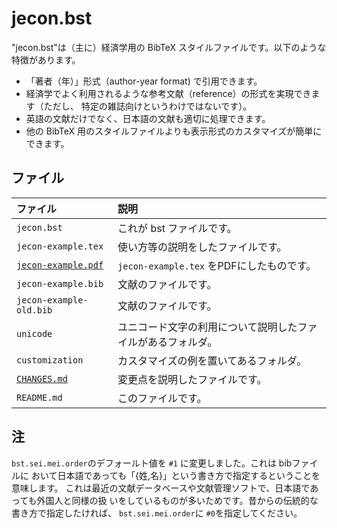 <!--
Filename:       README.md
Author:         Shiro Takeda
e-mail          <shiro.takeda@gmail.com>
First-written:  <2006/12/04>
Time-stamp:     <2019-01-22 10:49:38 st>
-->

jecon.bst
==============================

"jecon.bst"は（主に）経済学用の BibTeX スタイルファイルです。以下のような特徴があります。

* 「著者（年）」形式（author-year format) で引用できます。
*  経済学でよく利用されるような参考文献（reference）の形式を実現できます（ただし、
   特定の雑誌向けというわけではないです）。 
* 英語の文献だけでなく、日本語の文献も適切に処理できます。
* 他の BibTeX 用のスタイルファイルよりも表示形式のカスタマイズが簡単にできます。


## ファイル

| ファイル                                 | 説明                                                         |
|:-----------------------------------------|:-------------------------------------------------------------|
| `jecon.bst`                              | これが bst ファイルです。                                    |
| `jecon-example.tex`                      | 使い方等の説明をしたファイルです。                           |
| [`jecon-example.pdf`](jecon-example.pdf) | `jecon-example.tex` をPDFにしたものです。                    |
| `jecon-example.bib`                      | 文献のファイルです。                                         |
| `jecon-example-old.bib`                  | 文献のファイルです。                                         |
| `unicode`                                | ユニコード文字の利用について説明したファイルがあるフォルダ。 |
| `customization`                          | カスタマイズの例を置いてあるフォルダ。                       |
| [`CHANGES.md`](CHANGES.md)               | 変更点を説明したファイルです。                               |
| `README.md`                              | このファイルです。                                           |

## 注

`bst.sei.mei.order`のデフォールト値を `#1` に変更しました。これは bibファイルに
おいて日本語であっても「{姓,名}」という書き方で指定するということを意味します。
これは最近の文献データベースや文献管理ソフトで、日本語であっても外国人と同様の扱
いをしているものが多いためです。昔からの伝統的な書き方で指定したければ、
`bst.sei.mei.order`に `#0`を指定してください。



<!--
--------------------
Local Variables:
mode: markdown
fill-column: 80
coding: utf-8-dos
End:
-->

